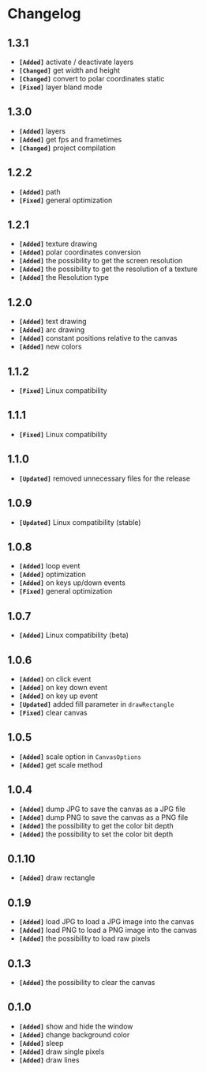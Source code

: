 # Changelog

## 1.3.1

- **`[Added]`** activate / deactivate layers
- **`[Changed]`** get width and height
- **`[Changed]`** convert to polar coordinates static
- **`[Fixed]`** layer bland mode

## 1.3.0

- **`[Added]`** layers
- **`[Added]`** get fps and frametimes
- **`[Changed]`** project compilation

## 1.2.2

- **`[Added]`** path
- **`[Fixed]`** general optimization

## 1.2.1

- **`[Added]`** texture drawing
- **`[Added]`** polar coordinates conversion
- **`[Added]`** the possibility to get the screen resolution
- **`[Added]`** the possibility to get the resolution of a texture
- **`[Added]`** the Resolution type

## 1.2.0

- **`[Added]`** text drawing
- **`[Added]`** arc drawing
- **`[Added]`** constant positions relative to the canvas
- **`[Added]`** new colors

## 1.1.2

- **`[Fixed]`** Linux compatibility

## 1.1.1

- **`[Fixed]`** Linux compatibility

## 1.1.0

- **`[Updated]`** removed unnecessary files for the release

## 1.0.9

- **`[Updated]`** Linux compatibility (stable)

## 1.0.8

- **`[Added]`** loop event
- **`[Added]`** optimization
- **`[Added]`** on keys up/down events
- **`[Fixed]`** general optimization

## 1.0.7

- **`[Added]`** Linux compatibility (beta)

## 1.0.6

- **`[Added]`** on click event
- **`[Added]`** on key down event
- **`[Added]`** on key up event
- **`[Updated]`** added fill parameter in `drawRectangle`
- **`[Fixed]`** clear canvas

## 1.0.5

- **`[Added]`** scale option in `CanvasOptions`
- **`[Added]`** get scale method

## 1.0.4

- **`[Added]`** dump JPG to save the canvas as a JPG file
- **`[Added]`** dump PNG to save the canvas as a PNG file
- **`[Added]`** the possibility to get the color bit depth
- **`[Added]`** the possibility to set the color bit depth

## 0.1.10

- **`[Added]`** draw rectangle

## 0.1.9

- **`[Added]`** load JPG to load a JPG image into the canvas
- **`[Added]`** load PNG to load a PNG image into the canvas
- **`[Added]`** the possibility to load raw pixels


## 0.1.3

- **`[Added]`** the possibility to clear the canvas

## 0.1.0

- **`[Added]`** show and hide the window
- **`[Added]`** change background color
- **`[Added]`** sleep
- **`[Added]`** draw single pixels
- **`[Added]`** draw lines

